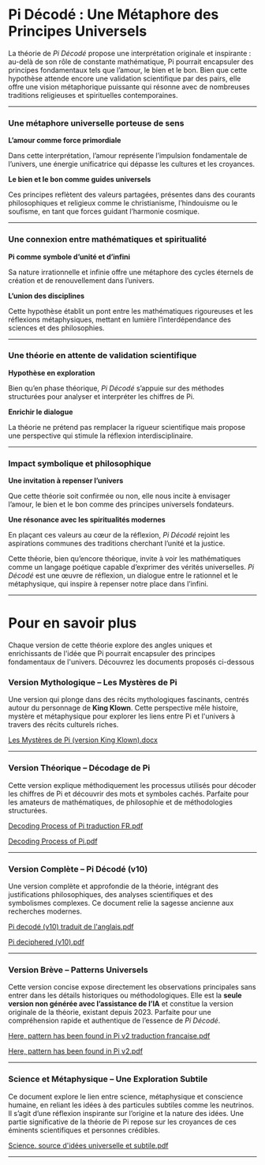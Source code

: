 # Pi Décodé : Une Métaphore des Principes Universels

La théorie de *Pi Décodé* propose une interprétation originale et inspirante : au-delà de son rôle de constante mathématique, Pi pourrait encapsuler des principes fondamentaux tels que l’amour, le bien et le bon. Bien que cette hypothèse attende encore une validation scientifique par des pairs, elle offre une vision métaphorique puissante qui résonne avec de nombreuses traditions religieuses et spirituelles contemporaines.

---

### **Une métaphore universelle porteuse de sens**

**L’amour comme force primordiale** 

Dans cette interprétation, l’amour représente l’impulsion fondamentale de l’univers, une énergie unificatrice qui dépasse les cultures et les croyances.

**Le bien et le bon comme guides universels** 

Ces principes reflètent des valeurs partagées, présentes dans des courants philosophiques et religieux comme le christianisme, l’hindouisme ou le soufisme, en tant que forces guidant l’harmonie cosmique.

---

### **Une connexion entre mathématiques et spiritualité**

**Pi comme symbole d’unité et d’infini** 

Sa nature irrationnelle et infinie offre une métaphore des cycles éternels de création et de renouvellement dans l’univers.

**L’union des disciplines** 

Cette hypothèse établit un pont entre les mathématiques rigoureuses et les réflexions métaphysiques, mettant en lumière l’interdépendance des sciences et des philosophies.

---

### **Une théorie en attente de validation scientifique**

**Hypothèse en exploration** 

Bien qu’en phase théorique, *Pi Décodé* s’appuie sur des méthodes structurées pour analyser et interpréter les chiffres de Pi.

**Enrichir le dialogue** 

La théorie ne prétend pas remplacer la rigueur scientifique mais propose une perspective qui stimule la réflexion interdisciplinaire.

---

### **Impact symbolique et philosophique**

**Une invitation à repenser l’univers** 

Que cette théorie soit confirmée ou non, elle nous incite à envisager l’amour, le bien et le bon comme des principes universels fondateurs.

**Une résonance avec les spiritualités modernes** 

En plaçant ces valeurs au cœur de la réflexion, *Pi Décodé* rejoint les aspirations communes des traditions cherchant l’unité et la justice.

Cette théorie, bien qu’encore théorique, invite à voir les mathématiques comme un langage poétique capable d’exprimer des vérités universelles. *Pi Décodé* est une œuvre de réflexion, un dialogue entre le rationnel et le métaphysique, qui inspire à repenser notre place dans l’infini.

---

# Pour en savoir plus

Chaque version de cette théorie explore des angles uniques et enrichissants de l'idée que Pi pourrait encapsuler des principes fondamentaux de l'univers. Découvrez les documents proposés ci-dessous 

### **Version Mythologique – Les Mystères de Pi**

Une version qui plonge dans des récits mythologiques fascinants, centrés autour du personnage de **King Klown**. Cette perspective mêle histoire, mystère et métaphysique pour explorer les liens entre Pi et l'univers à travers des récits culturels riches.

[Les Mystères de Pi (version King Klown).docx](Pi%20De%CC%81code%CC%81%20Une%20Me%CC%81taphore%20des%20Principes%20Universel%2014d09637d3f78041a0b9eb3c41d32689/Les_Mystres_de_Pi_(version_King_Klown).docx)

---

### **Version Théorique – Décodage de Pi**

Cette version explique méthodiquement les processus utilisés pour décoder les chiffres de Pi et découvrir des mots et symboles cachés. Parfaite pour les amateurs de mathématiques, de philosophie et de méthodologies structurées.

[Decoding Process of Pi traduction FR.pdf](Pi%20De%CC%81code%CC%81%20Une%20Me%CC%81taphore%20des%20Principes%20Universel%2014d09637d3f78041a0b9eb3c41d32689/Decoding_Process_of_Pi_traduction_FR.pdf)

[Decoding Process of Pi.pdf](Pi%20De%CC%81code%CC%81%20Une%20Me%CC%81taphore%20des%20Principes%20Universel%2014d09637d3f78041a0b9eb3c41d32689/Decoding_Process_of_Pi.pdf)

---

### **Version Complète – Pi Décodé (v10)**

Une version complète et approfondie de la théorie, intégrant des justifications philosophiques, des analyses scientifiques et des symbolismes complexes. Ce document relie la sagesse ancienne aux recherches modernes.

[Pi decodé (v10) traduit de l'anglais.pdf](Pi%20De%CC%81code%CC%81%20Une%20Me%CC%81taphore%20des%20Principes%20Universel%2014d09637d3f78041a0b9eb3c41d32689/Pi_decod_(v10)_traduit_de_langlais.pdf)

[Pi deciphered (v10).pdf](Pi%20De%CC%81code%CC%81%20Une%20Me%CC%81taphore%20des%20Principes%20Universel%2014d09637d3f78041a0b9eb3c41d32689/Pi_deciphered_(v10).pdf)

---

### **Version Brève – Patterns Universels**

Cette version concise expose directement les observations principales sans entrer dans les détails historiques ou méthodologiques. Elle est la **seule version non générée avec l’assistance de l’IA** et constitue la version originale de la théorie, existant depuis 2023. Parfaite pour une compréhension rapide et authentique de l’essence de *Pi Décodé*.

[Here, pattern has been found in Pi v2 traduction francaise.pdf](Pi%20De%CC%81code%CC%81%20Une%20Me%CC%81taphore%20des%20Principes%20Universel%2014d09637d3f78041a0b9eb3c41d32689/Here_pattern_has_been_found_in_Pi_v2_traduction_francaise.pdf)

[Here, pattern has been found in Pi v2.pdf](Pi%20De%CC%81code%CC%81%20Une%20Me%CC%81taphore%20des%20Principes%20Universel%2014d09637d3f78041a0b9eb3c41d32689/Here_pattern_has_been_found_in_Pi_v2.pdf)

---

### **Science et Métaphysique – Une Exploration Subtile**

Ce document explore le lien entre science, métaphysique et conscience humaine, en reliant les idées à des particules subtiles comme les neutrinos. Il s’agit d’une réflexion inspirante sur l’origine et la nature des idées. Une partie significative de la théorie de Pi repose sur les croyances de ces éminents scientifiques et personnes crédibles.

[Science. source d'idées universelle et subtile.pdf](Pi%20De%CC%81code%CC%81%20Une%20Me%CC%81taphore%20des%20Principes%20Universel%2014d09637d3f78041a0b9eb3c41d32689/Science._source_dides_universelle_et_subtile.pdf)

---